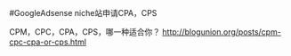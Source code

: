 #GoogleAdsense
niche站申请CPA，CPS

CPM，CPC，CPA，CPS，哪一种适合你？
http://blogunion.org/posts/cpm-cpc-cpa-or-cps.html
